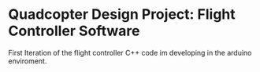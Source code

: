 # Quadcopter Design Project: Flight Controller Software
First Iteration of the flight controller C++ code im developing in the arduino enviroment.
